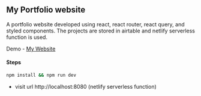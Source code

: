 ## My Portfolio website

A portfolio website developed using react, react router, react query, and styled components. The projects are stored in airtable and netlify serverless function is used.

Demo - [My Website](https://ashlynz-portfolio-website.netlify.app)

#### Steps

```sh
npm install && npm run dev
```

- visit url http://localhost:8080 (netlify serverless function)
